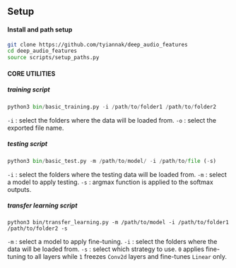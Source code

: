 ## Setup



#### Install and path setup

```bash
git clone https://github.com/tyiannak/deep_audio_features
cd deep_audio_features
source scripts/setup_paths.py
```



#### CORE UTILITIES

##### training script

```python
python3 bin/basic_training.py -i /path/to/folder1 /path/to/folder2
```
`-i` : select the folders where the data will be loaded from.
`-o` : select the exported file name.

##### testing script

```python
python3 bin/basic_test.py -m /path/to/model/ -i /path/to/file (-s)
```
`-i` : select the folders  where the testing data will be loaded from.
`-m` : select a model to apply testing.
`-s`  : argmax function is applied to the softmax outputs.



##### transfer learning script

```
python3 bin/transfer_learning.py -m /path/to/model -i /path/to/folder1 /path/to/folder2 -s
```
`-m` : select a model to apply fine-tuning.
`-i` : select the folders where the data will be loaded from.
`-s` : select which strategy to use. `0` applies fine-tuning to all layers while `1` freezes `Conv2d` layers and fine-tunes `Linear` only.

